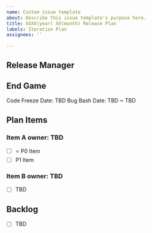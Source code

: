 ```yaml
---
name: Custom issue template
about: Describe this issue template's purpose here.
title: XXXX(year) XX(month) Release Plan
labels: Iteration Plan
assignees: ''

---
```


## Release Manager

## End Game

Code Freeze Date:  TBD
Bug Bash Date: TBD ~ TBD

## Plan Items

### Item A owner: TBD
- [ ] ⭐ P0 Item
- [ ] P1 Item

### Item B owner: TBD
- [ ] TBD

## Backlog
- [ ] TBD
